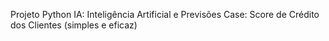 Projeto Python IA: Inteligência Artificial e Previsões 
Case: Score de Crédito dos Clientes (simples e eficaz)
